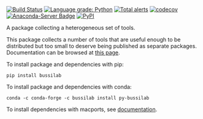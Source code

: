 [![Build Status](https://travis-ci.com/bussilab/py-bussilab.svg?branch=master)](https://travis-ci.com/bussilab/py-bussilab)
[![Language grade: Python](https://img.shields.io/lgtm/grade/python/g/bussilab/py-bussilab.svg?logo=lgtm&logoWidth=18)](https://lgtm.com/projects/g/bussilab/py-bussilab/context:python)
[![Total alerts](https://img.shields.io/lgtm/alerts/g/bussilab/py-bussilab.svg?logo=lgtm&logoWidth=18)](https://lgtm.com/projects/g/bussilab/py-bussilab/alerts/)
[![codecov](https://codecov.io/gh/bussilab/py-bussilab/branch/master/graph/badge.svg)](https://codecov.io/gh/bussilab/py-bussilab)
[![Anaconda-Server Badge](https://anaconda.org/bussilab/py-bussilab/badges/version.svg)](https://anaconda.org/bussilab/py-bussilab)
[![PyPI](https://img.shields.io/pypi/v/bussilab)](https://pypi.org/project/bussilab/)

A package collecting a heterogeneous set of tools.

This package collects a number of tools that are useful enough to be distributed but too small to deserve being published as separate packages.
Documentation can be browsed at [this page](https://bussilab.github.io/doc-py-bussilab).

To install package and dependencies with pip:

```
pip install bussilab
```

To install package and dependencies with conda:

```
conda -c conda-forge -c bussilab install py-bussilab
```

To install dependencies with macports, see [documentation](https://bussilab.github.io/doc-py-bussilab).

